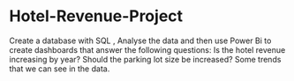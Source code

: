 # Hotel-Revenue-Project
Create a database with SQL , Analyse the data and then use Power Bi to create dashboards that answer the following questions:  Is the hotel revenue increasing by year? Should the parking lot size be increased? Some trends that we can see in the data.
